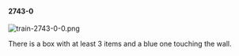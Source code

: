 #### 2743-0
![train-2743-0-0.png](https://github.com/lil-lab/nlvr/raw/master/nlvr/train/images/24/train-2743-0-0.png "train-2743-0-0.png")

There is a box with at least 3 items and a blue one touching the wall.